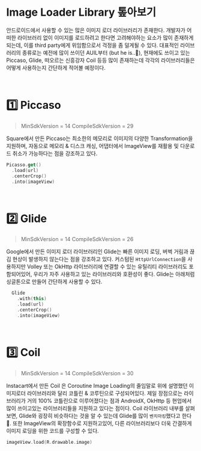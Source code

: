 # Image Loader Library 톺아보기

안드로이드에서 사용할 수 있는 많은 이미지 로더 라이브러리가 존재한다. 개발자가 어떠한 라이브러리 없이 이미지를 로드하려고 한다면 고려해야하는 요소가 많이 존재하게되는데, 이를 third party에게 위임함으로서 걱정을 좀 덜게될 수 있다. 
대표적인 라이브러리의 종류로는 예전에 많이 쓰이던 AUIL부터 (but he is..👋), 현재에도 쓰이고 있는 Piccaso, Glide, 떠오르는 신흥강자 Coil 등등 많이 존재하는데 각각의 라이브러리들은 어떻게 사용하는지 간단하게 적어볼 예정이다.

<br>

# 1️⃣ Piccaso
>MinSdkVersion = 14
>CompileSdkVersion = 29

Square에서 만든 Piccaso는 최소한의 메모리로 이미지의 다양한 Transformation을 지원하며, 자동으로 메모리 & 디스크 캐싱, 어댑터에서 ImageView를 재활용 및 다운로드 취소가 가능하다는 점을 강조하고 있다.

``` kotlin
Picasso.get()
  .load(url)
  .centerCrop()
  .into(imageView)
```

<br>

# 2️⃣ Glide
>MinSdkVersion = 14
>CompileSdkVersion = 26

Google에서 만든 이미지 로더 라이브러리인 Glide는 빠른 이미지 로딩, 버벅 거림과 끊김 현상이 발생하지 않는다는 점을 강조하고 있다. 커스텀된 `HttpUrlConnection`을 사용하지만 Volley 또는 OkHttp 라이브러리에 연결할 수 있는 유틸리티 라이브러리도 포함되어있어, 우리가 자주 사용하고 있는 라이브러리와 호환성이 좋다.
Glide는 아래처럼 싱글톤으로 만들어 간단하게 사용할 수 있다. 

``` kotlin
  Glide
    .with(this)
    .load(url)
    .centerCrop()
    .into(imageView)
```

<br>

# 3️⃣ Coil
>MinSdkVersion = 14
>CompileSdkVersion = 30

Instacart에서 만든 Coil 은 Coroutine Image Loading의 줄임말로 위에 설명했던 이미지로더 라이브러리와 달리 코틀린 & 코루틴으로 구성되어있다. 제일 장점으로는 라이브러리가 거의 100% 코틀린으로 이루어졌다는 점과 AndroidX, OkHttp 등 현업에서 많이 쓰이고있는 라이브러리들을 지원하고 있다는 점이다. Coil 라이브러리 내부를 살펴보면, Glide와 굉장히 비슷하다는 것을 알 수 있는데 Glide를 많이 `벤치마킹`했다고 한다 👀. 또한 ImageView의 확장함수로 지원하고있어, 다른 라이브러리보다 더욱 간결하게 이미지 로딩을 위한 코드를 구성할 수 있다.

``` kotlin
imageView.load(R.drawable.image)
```
<br>